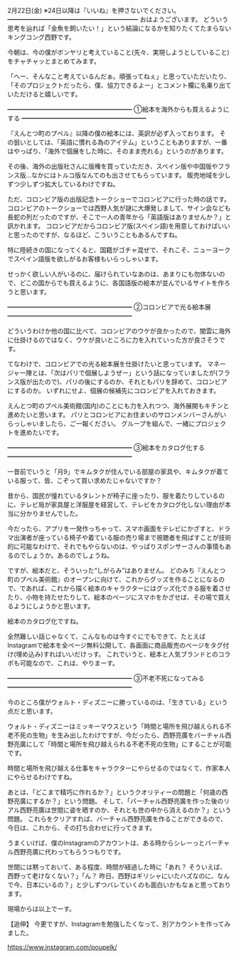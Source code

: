 2月22日(金) ※24日以降は『いいね』を押さないでください。
━━━━━━━━━━━━━━━━━━━━━
おはようございます。
どういう思考を辿れば「金魚を飼いたい！」という結論になるかを知りたくてたまらないキングコング西野です。

今朝は、今の僕がボンヤリと考えていること(先々、実現しようとしていること)をチャチャッとまとめてみます。

「へー、そんなこと考えているんだぁ。頑張ってねぇ」と思っていただいたり、「そのプロジェクトだったら、僕、協力できるよー」とコメント欄に名乗り出ていただけると嬉しいです。

━━━━━━━━━━━━━━━━━━━━
①絵本を海外からも買えるようにする
━━━━━━━━━━━━━━━━━━━━

『えんとつ町のプペル』以降の僕の絵本には、英訳が必ず入っております。
その狙いとしては、「英語に慣れる為のアイテム」ということもありますが、一番はやっぱり、「海外で個展をした時に、そのまま売れる」というのがあります。

その後、海外の出版社さんに版権を買っていただき、スペイン版や中国版やフランス版…なかにはトルコ版なんてのも出させてもらっています。
販売地域を少しずつ少しずつ拡大しているわけですね。

ただ、コロンビア版の出版記念トークショーでコロンビアに行った時の話です。
コロンビアのトークショーでは西野人気が謎に大爆発しまして、サイン会なども長蛇の列だったのですが、そこで一人の青年から「英語版はありませんか？」と訊かれます。
コロンビアだからコロンビア版(スペイン語)を用意しておけばいいと思ったのですが、なるほど、こういうこともあるんですね。

特に陸続きの国になってくると、国籍がゴチャ混ぜで、それこそ、ニューヨークでスペイン語版を欲しがるお客様もいらっしゃいます。

せっかく欲しい人がいるのに、届けられていなあのは、あまりにも勿体ないので、どこの国からでも買えるように、各国語版の絵本が並んでいるサイトを作ろうと思います。

━━━━━━━━━━━━━━━━━━━━
②コロンビアで光る絵本展
━━━━━━━━━━━━━━━━━━━━

どういうわけか他の国に比べて、コロンビアのウケが良かったので、闇雲に海外に仕掛けるのではなく、ウケが良いところに力を入れていった方が良さそうです。

てなわけで、コロンビアでの光る絵本展を仕掛けたいと思っています。
マネージャー陣とは、「次はパリで個展しようぜー」という話になっていましたが(フランス版が出たので)、パリの後にするのか、それともパリを辞めて、コロンビアにするのか。
いずれにせよ、個展の候補先にコロンビアを入れておきます。

えんとつ町のプペル美術館(国内)のことにも力を入れつつ、海外展開もキチンと進めたいと思います。
パリとコロンビアにお住まいのサロンメンバーさんがいらっしゃいましたら、ご一報ください。
グループを組んで、一緒にプロジェクトを進めたいです。

━━━━━━━━━━━━━━━━━━━━
③絵本をカタログ化する
━━━━━━━━━━━━━━━━━━━━

一昔前でいうと「月9」でキムタクが住んでいる部屋の家具や、キムタクが着ている服って、皆、こぞって買い求めたじゃないですか？

昔から、国民が憧れているタレントが椅子に座ったり、服を着たりしているのに、テレビ局が家具屋と洋服屋を経営して、テレビをカタログ化しない理由が本当に分かりませんでした。

今だったら、アプリを一発作っちゃって、スマホ画面をテレビにかざすと、ドラマ出演者が座っている椅子や着ている服の売り場まで視聴者を飛ばすことが技術的に可能なわけで、それでもやらないのは、やっぱりスポンサーさんの事情もあるのでしょうか。あるのでしょうね。

ですが、絵本だと、そういった“しがらみ”はありません。
どのみち『えんとつ町のプペル美術館』のオープンに向けて、これからグッズを作ることになるので、であれば、これから描く絵本のキャラクターにはグッズ化できる服を着させたり、小物を持たせたりして、絵本のページにスマホをかざせば、その場で買えるようにしようかと思います。

絵本のカタログ化ですね。

全然難しい話じゃなくて、こんなものは今すぐにでもできて、たとえばInstagramで絵本を全ページ無料公開して、各画面に商品販売のページをタグ付け(埋め込み)すればいいだけっす。
これでいうと、絵本と人気ブランドとのコラボも可能なので、これは、やりまーす。

━━━━━━━━━━━━━━━━━━━━
③不老不死になってみる
━━━━━━━━━━━━━━━━━━━━

今のところ僕がウォルト・ディズニーに勝っているのは、「生きている」という点だと思います。

ウォルト・ディズニーはミッキーマウスという「時間と場所を飛び越えられる不老不死の生物」を生み出したわけですが、今だったら、西野亮廣をバーチャル西野亮廣にして「時間と場所を飛び越えられる不老不死の生物」にすることが可能です。

時間と場所を飛び越える仕事をキャラクターにやらせるのではなくて、作家本人にやらせるわけですね。

あとは、「どこまで精巧に作れるか？」というクオリティーの問題と「何歳の西野亮廣にするか？」という問題。
そして、「バーチャル西野亮廣を作った後のリアル西野亮廣は世間に姿を晒すのか、それとも世の中から消えるのか？」という問題。
これらをクリアすれば、バーチャル西野亮廣を作ることができるので、今日は、これから、その打ち合わせに行ってきます。

うまくいけば、僕のInstagramのアカウントは、ある時からシレーっとバーチャル西野亮廣に代わってもらうつもりです。

世間には黙っておいて、ある程度、時間が経過した時に「あれ？ そういえば、西野って老けなくない？」「ん？ 昨日、西野はギリシャにいたハズなのに、なんで今、日本にいるの？」と少しずつバレていくのも面白いかもなぁと思っております。

現場からは以上でーす。

【追伸】
今更ですが、Instagramを勉強したくなって、別アカウントを作ってみました。

https://www.instagram.com/poupelk/
